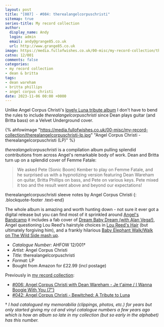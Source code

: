 ```yaml
---
layout: post
title: "[087] - #084: therealangelcorpuschristi"
sitemap: true
series-title: My record collection
author:
  display_name: Andy
  login: admin
  email: andy@grange85.co.uk
  url: http://www.grange85.co.uk
image: https://media.fullofwishes.co.uk/00-misc/my-record-collection/therealangelcorpuschristi-lp.jpg
catno: 12/001
comments: false
categories:
- my record collection
- dean & britta
tags:
- dean wareham
- britta phillips
- angel corpus christi
date: 2023-11-06 00:00 +0000
---
```

Unlike Angel Corpus Christi's [lovely Luna tribute album](/2023/06/12/my-record-collection-042-angel-corpus-christi-bewitched-a-tribute-to-luna/) I don't have to bend the rules to include _therealangelcorpuschristi_ since Dean plays guitar (and Britta bass) on a Velvet Underground cover.

{% ahfowimage "https://media.fullofwishes.co.uk/00-misc/my-record-collection/therealangelcorpuschristi-lp.jpg" "Angel Corpus Christi - therealangelcorpuschristi (LP)" %}

_therealangelcorpuschristi_ is a compilation album pulling splendid contributions from across Angel's remarkable body of work. Dean and Britta turn up on a splendid cover of Femme Fatale:

> We asked Pete (Sonic Boom) Kember to play on Femme Fatale, and he surprised us with a hypnotizing version featuring Dean Wareham on quitar, Britta Phillips on bass, and Pete on various keys. Pete mixed it too and the result went above and beyond our expectations!

<!--more-->

therealangelcorpuschristi sleeve notes by Angel Corpus Christi
{: .blockquote-footer .text-end}

The whole album is amazing and worth hunting down - not sure it ever got a digital release but you can find most of it sprinkled around [Angel's Bandcamp](https://angelcorpuschristi.bandcamp.com/) it includes a fab cover of [Dream Baby Dream (with Alan Vega!)](https://angelcorpuschristi.bandcamp.com/track/dream-baby-dream), Angel questioning Lou Reed's hairstyle choices in [Lou Reed's Hair](https://angelcorpuschristi.bandcamp.com/track/lou-reeds-hair) (but ultimately forgiving him), and a frankly hilarious [Baby Elephant Walk/Walk on The Wild Side mash up](https://www.youtube.com/watch?v=pUwcFfZYpFg).

 - *Catalogue Number:* AHFOW 12/001&dagger;
 - *Artist:* Angel Corpus Christi
 - *Title:* therealangelcorpuschristi
 - *Format:* LP
 - Bought from Amazon for £22.99 (incl postage)

 Previously in [my record collection](/category/my-record-collection):
 - [#006: Angel Corpus Christi with Dean Wareham - Je t'aime / I Wanna Boogie With You (7")](/2023/02/06/my-record-collection-006-angel-corpus-christi-dean-wareham-je-t-aime/)
 - [#042: Angel Corpus Christi - Bewitched: A Tribute to Luna](/2023/06/12/my-record-collection-042-angel-corpus-christi-bewitched-a-tribute-to-luna/)

 &dagger; _I had catalogued my memorabilia (clippings, photos, etc.) for years but only started giving my cd and vinyl catalogue numbers a few years ago which is how an album so late in my collection (but so early in the alphabet) has this number._
